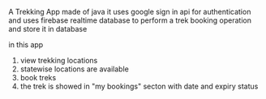 A Trekking App made of java it uses google sign in api for authentication and uses firebase realtime database to perform a trek booking operation and store it in database

in this app
1) view trekking locations
2) statewise locations are available
3) book treks
4) the trek is showed in "my bookings" secton with date and expiry status
